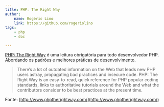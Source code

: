 ```yaml
---
title: PHP: The Right Way
author:
    name: Rogério Lino
    link: https://github.com/rogeriolino
tags:
    - php
    - doc

---
```



[PHP: The Right Way](http://www.phptherightway.com/) é uma leitura obrigatória para todo desenvolvedor PHP. Abordando os padrões e melhores práticas de desenvolvimento.

>There’s a lot of outdated information on the Web that leads new PHP users astray, propagating bad practices and insecure code. PHP: The Right Way is an easy-to-read, quick reference for PHP popular coding standards, links to authoritative tutorials around the Web and what the contributors consider to be best practices at the present time.

Fonte: [http://www.phptherightway.com/](http://www.phptherightway.com/)
